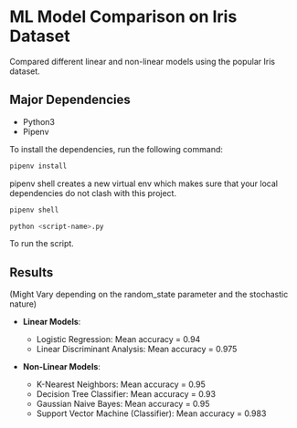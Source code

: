 # ML Model Comparison on Iris Dataset

Compared different linear and non-linear models using the popular Iris dataset.

## Major Dependencies
- Python3
- Pipenv

To install the dependencies, run the following command:

```bash
pipenv install
```
pipenv shell creates a new virtual env which makes sure that your local dependencies do not clash with this project.
```bash
pipenv shell
```
```bash
python <script-name>.py
```
To run the script.

## Results
(Might Vary depending on the random_state parameter and the stochastic nature)
- **Linear Models**:
  - Logistic Regression: Mean accuracy = 0.94
  - Linear Discriminant Analysis: Mean accuracy = 0.975

- **Non-Linear Models**:
  - K-Nearest Neighbors: Mean accuracy = 0.95
  - Decision Tree Classifier: Mean accuracy = 0.93
  - Gaussian Naive Bayes: Mean accuracy = 0.95
  - Support Vector Machine (Classifier): Mean accuracy = 0.983
 



